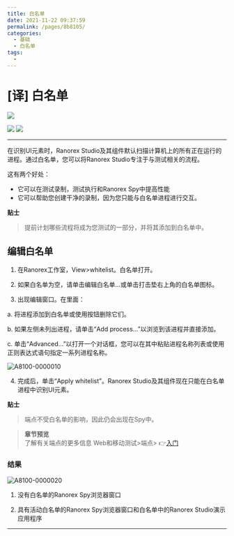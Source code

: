 ```yaml
---
title: 白名单
date: 2021-11-22 09:37:59
permalink: /pages/8b8105/
categories:
  - 基础
  - 白名单
tags:
  - 
---
```

# [译] 白名单

[![](https://img.shields.io/badge/OfficialPage-ClickMe-blue.svg?longCache=true&style=flat-square)][0]  

[![](https://img.shields.io/badge/Translator-TaylorTaurus-42B983.svg?longCache=true&style=flat-square)](https://github.com/taylortaurus) 
![](https://img.shields.io/badge/TranslateTime-2019年9月10日-green.svg?longCache=true&style=flat-square)

---

在识别UI元素时，Ranorex Studio及其组件默认扫描计算机上的所有正在运行的进程。通过白名单，您可以将Ranorex Studio专注于与测试相关的流程。

这有两个好处：

- 它可以在测试录制，测试执行和Ranorex Spy中提高性能
- 它可以帮助您创建干净的录制，因为您只能与白名单进程进行交互。


**贴士**            
>提前计划哪些流程将成为您测试的一部分，并将其添加到白名单中。

## 编辑白名单
1. 在Ranorex工作室，View>whitelist。白名单打开。

2. 如果白名单为空，请单击编辑白名单...或单击打击垫右上角的白名单图标。

3. 出现编辑窗口。在里面：

a. 将进程添加到白名单或使用按钮删除它们。

b. 如果左侧未列出进程，请单击“Add process...”以浏览到该进程并直接添加。

c. 单击“Advanced...”以打开一个对话框，您可以在其中粘贴进程名称列表或使用正则表达式语句指定一系列进程名称。

![A8100-0000010](https://gitee.com/taylortaurus/RX_UserGuide_GitBook_Picbed/raw/master/whitelisting/A8100-0000010.png)


4. 完成后，单击“Apply whitelist”。Ranorex Studio及其组件现在只能在白名单进程中识别UI元素。

**贴士**                 
>端点不受白名单的影响，因此仍会出现在Spy中。

>**章节预览**          
了解有关端点的更多信息
Web和移动测试>端点> 👉[入门][1]

### **结果**  

![A8100-0000020](https://gitee.com/taylortaurus/RX_UserGuide_GitBook_Picbed/raw/master/whitelisting/A8100-0000020.png)

1. 没有白名单的Ranorex Spy浏览器窗口

2. 具有活动白名单的Ranorex Spy浏览器窗口和白名单中的Ranorex Studio演示应用程序


---

[0]: https://www.ranorex.com/help/latest/ranorex-studio-fundamentals/whitelisting/

[1]:/pages/645c60/

